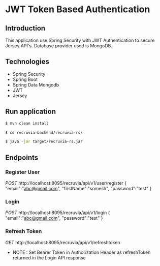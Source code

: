 # JWT Token Based Authentication
## Introduction
This application use Spring Security with JWT Authentication to secure Jersey API's. Database provider used is MongoDB.

## Technologies
* Spring Security
* Spring Boot
* Spring Data Mongodb
* JWT
* Jersey

## Run application
```sh
$ mvn clean install
```
```sh
$ cd recruvia-backend/recruvia-rs/
```
```sh
$ java -jar target/recruvia-rs.jar
```

## Endpoints
### Register User
*POST* http://localhost:8095/recruvia/api/v1/user/register
{
	"email":"abc@gmail.com",
	"firstName":"somesh",
	"password":"test"
}

### Login
*POST* http://localhost:8095/recruvia/api/v1/login
{
	"email":"abc@gmail.com",
	"password":"test"
}

### Refresh Token
*GET* http://localhost:8095/recruvia/api/v1/refreshtoken

* NOTE :
Set Bearer Token in Authorization Header as refreshToken returned in the Login API response
	


